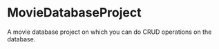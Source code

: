 # MovieDatabaseProject
A movie database project on which you can do CRUD operations on the database.
